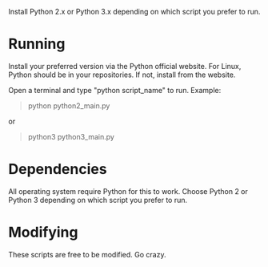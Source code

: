Install Python 2.x or Python 3.x depending on which script you prefer to run.

# Running

Install your preferred version via the Python official website. For Linux, Python should be in your repositories. If not, install from the website.

Open a terminal and type "python script_name" to run. Example:

> python python2_main.py

or

> python3 python3_main.py

# Dependencies

All operating system require Python for this to work. Choose Python 2 or Python 3 depending on which script you prefer to run.

# Modifying

These scripts are free to be modified. Go crazy.
